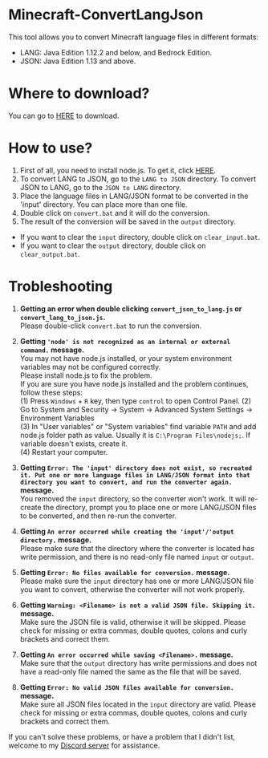 # Minecraft-ConvertLangJson
This tool allows you to convert Minecraft language files in different formats:  
- LANG: Java Edition 1.12.2 and below, and Bedrock Edition.  
- JSON: Java Edition 1.13 and above.  

# Where to download?
You can go to [HERE](https://github.com/YutaYamamoto212/Minecraft-ConvertLangJson/releases) to download.

# How to use?
1. First of all, you need to install node.js. To get it, click [HERE](https://nodejs.org/).  
2. To convert LANG to JSON, go to the `LANG to JSON` directory. To convert JSON to LANG, go to the `JSON to LANG` directory.
3. Place the language files in LANG/JSON format to be converted in the 'input' directory. You can place more than one file. 
4. Double click on `convert.bat` and it will do the conversion.
5. The result of the conversion will be saved in the `output` directory.

- If you want to clear the `input` directory, double click on `clear_input.bat`.
- If you want to clear the `output` directory, double click on `clear_output.bat`.

# Trobleshooting
1. **Getting an error when double clicking `convert_json_to_lang.js` or `convert_lang_to_json.js`.**  
Please double-click `convert.bat` to run the conversion.

2. **Getting `'node' is not recognized as an internal or external command.` message.**  
You may not have node.js installed, or your system environment variables may not be configured correctly.  
Please install node.js to fix the problem.  
If you are sure you have node.js installed and the problem continues, follow these steps:  
(1) Press `Windows` + `R` key, then type `control` to open Control Panel.
(2) Go to System and Security -> System -> Advanced System Settings -> Environment Variables  
(3) In "User variables" or "System variables" find variable `PATH` and add node.js folder path as value. Usually it is `C:\Program Files\nodejs;`. If variable doesn't exists, create it.  
(4) Restart your computer.  

3. **Getting `Error: The 'input' directory does not exist, so recreated it. Put one or more language files in LANG/JSON format into that directory you want to convert, and run the converter again.` message.**  
You removed the `input` directory, so the converter won't work. It will re-create the directory, prompt you to place one or more LANG/JSON files to be converted, and then re-run the converter.

4. **Getting `An error occurred while creating the 'input'/'output directory.` message.**  
Please make sure that the directory where the converter is located has write permission, and there is no read-only file named `input` or `output`.

5. **Getting `Error: No files available for conversion.` message.**  
Please make sure the `input` directory has one or more LANG/JSON file you want to convert, otherwise the converter will not work properly.

6. **Getting `Warning: <Filename> is not a valid JSON file. Skipping it.` message.**  
Make sure the JSON file is valid, otherwise it will be skipped. Please check for missing or extra commas, double quotes, colons and curly brackets and correct them.

7. **Getting `An error occurred while saving <Filename>.` message.**  
Make sure that the `output` directory has write permissions and does not have a read-only file named the same as the file that will be saved.

8. **Getting `Error: No valid JSON files available for conversion.` message.**  
Make sure all JSON files located in the `input` directory are valid. Please check for missing or extra commas, double quotes, colons and curly brackets and correct them.

If you can't solve these problems, or have a problem that I didn't list, welcome to my [Discord server](https://discord.gg/tqzdEaBAcn) for assistance.
